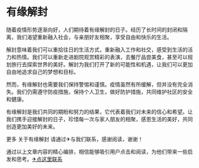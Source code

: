 # 有缘解封

随着疫情形势逐渐向好，人们期待着有缘解封的日子。经历了长时间的封闭和隔离，我们渴望重新融入社会，与亲朋好友相聚，享受自由和快乐的生活。

解封意味着我们可以重拾往日的生活方式，重新融入工作和社交，感受到生活的活力和热情。我们可以重新走进剧院观赏精彩的表演，去餐厅品尝美食，甚至可以规划旅行去探索世界的美好。解封为我们打开了新的可能性和机遇，让我们可以更加自由地追求自己的梦想和目标。

然而，有缘解封也需要我们保持警惕和谨慎。疫情虽然有所缓解，但并没有完全消失。我们仍需遵守防疫措施，保持个人卫生，做好防护措施，共同维护社区的安全和健康。

有缘解封是我们共同的期盼和努力的结果，它代表着我们对未来的信心和希望。让我们携手迎接解封的日子，珍惜每一次与家人朋友的相聚，感恩生活的美好，共同创造更加美好的未来。

更多 关于有缘解封 请通过✈与我们联系，感谢阅读，谢谢！

通过以上文章内容的精心编排，相信能够吸引用户点击和阅读，为他们带来一些启发和思考。[✈点这里联系](https://abc.k02.cc)